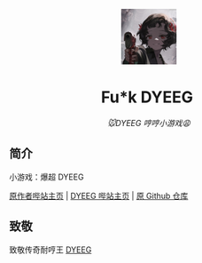 <p align="center">
  <a href="https://xingye.me/game/eatkano"><img src="https://github.com/arcxingye/EatKano/blob/main/static/image/ClickBefore.png?raw=true" width="100" height="100" alt="EatKano"></a>
</p>
<div align="center">

# Fu*k DYEEG  

_🐭DYEEG 哼哼小游戏😩_

</div>


## 简介

小游戏：爆超 DYEEG

[原作者哔站主页](https://space.bilibili.com/316381099)
|
[DYEEG 哔站主页](https://space.bilibili.com/1953567845)
|
[原 Github 仓库](https://github.com/arcxingye/EatKano)

## 致敬

致敬传奇耐哼王 [DYEEG](https://space.bilibili.com/1953567845)
